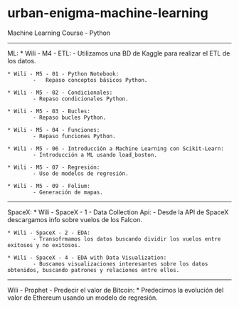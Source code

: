 # urban-enigma-machine-learning
Machine Learning Course - Python
 
---
ML:
	* Wili - M4 - ETL:
			- Utilizamos una BD de Kaggle para realizar el ETL de los datos.
			
	* Wili - M5 - 01 - Python Notebook:
			-	Repaso conceptos básicos Python.
			
	* Wili - M5 - 02 - Condicionales:
			- Repaso condicionales Python.
			
	* Wili - M5 - 03 - Bucles:
			- Repaso bucles Python.
			
	* Wili - M5 - 04 - Funciones:
			- Repaso funciones Python.
			
	* Wili - M5 - 06 - Introducción a Machine Learning con Scikit-Learn:
			- Introducción a ML usando load_boston.
			
	* Wili - M5 - 07 - Regresión:
			- Uso de modelos de regresión.
			
	* Wili - M5 - 09 - Folium:
			- Generación de mapas.
			
---			
SpaceX:
	* Wili - SpaceX - 1 - Data Collection Api:
			- Desde la API de SpaceX descargamos info sobre vuelos de los Falcon.
			
	* Wili - SpaceX - 2 - EDA:
			- Transofrmamos los datos buscando dividir los vuelos entre exitosos y no exitosos.
			
	* Wili - SpaceX - 4 - EDA with Data Visualization:
			- Buscamos visualizaciones interesantes sobre los datos obtenidos, buscando patrones y relaciones entre ellos.
			

---
Wili - Prophet - Predecir el valor de Bitcoin:
	*	Predecimos la evolución del valor de Ethereum usando un modelo de regresión.
	
